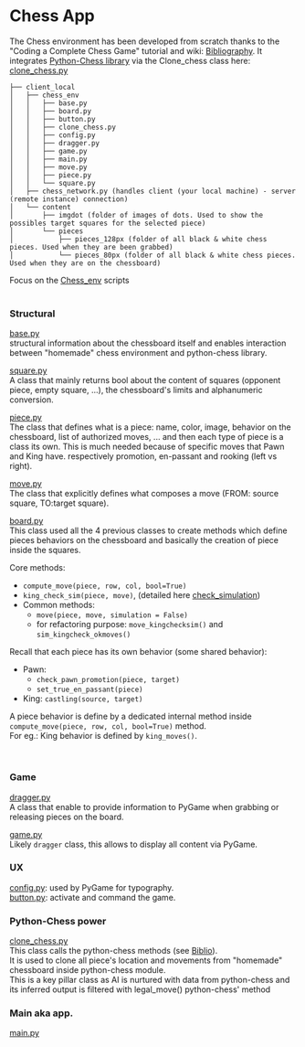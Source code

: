 # Chess App

The Chess environment has been developed from scratch thanks to the "Coding a Complete Chess Game" tutorial and wiki: [Bibliography](../Biblio.md).
It integrates [Python-Chess library](https://python-chess.readthedocs.io/en) via the Clone_chess class here: [clone_chess.py](../../client_local/chess_env/clone_chess.py)

```text
├── client_local
│   ├── chess_env
│   │   ├── base.py
│   │   ├── board.py
│   │   ├── button.py
│   │   ├── clone_chess.py
│   │   ├── config.py
│   │   ├── dragger.py
│   │   ├── game.py
│   │   ├── main.py
│   │   ├── move.py
│   │   ├── piece.py
│   │   └── square.py
│   ├── chess_network.py (handles client (your local machine) - server (remote instance) connection)
│   └── content
│       ├── imgdot (folder of images of dots. Used to show the possibles target squares for the selected piece)
│       └── pieces
│           ├── pieces_128px (folder of all black & white chess pieces. Used when they are been grabbed)
│           └── pieces_80px (folder of all black & white chess pieces. Used when they are on the chessboard)

```

Focus on the [Chess_env](../../client_local/chess_env) scripts<br>
<br>
### Structural<br>

[base.py](../../client_local/chess_env/base.py)<br>
structural information about the chessboard itself and enables interaction between "homemade" chess environment and python-chess library.<br>

[square.py](../../client_local/chess_env/square.py)<br>
A class that mainly returns bool about the content of squares (opponent piece, empty square, ...), the chessboard's limits and alphanumeric conversion.<br>

[piece.py](../../client_local/chess_env/piece.py)<br>
The class that defines what is a piece: name, color, image, behavior on the chessboard, list of authorized moves, ... and then each type of piece is a class its own. This is much needed because of specific moves that Pawn and King have. respectively promotion, en-passant and rooking (left vs right).

[move.py](../../client_local/chess_env/move.py)<br>
The class that explicitly defines what composes a move (FROM: source square, TO:target square).

[board.py](../../client_local/chess_env/board.py)<br>
This class used all the 4 previous classes to create methods which define pieces behaviors on the chessboard and basically the creation of piece inside the squares.<br>

Core methods:
- ```compute_move(piece, row, col, bool=True)```
- ```king_check_sim(piece, move)```, (detailed here [check_simulation](Chess_app.md))
- Common methods:<br>
    - ```move(piece, move, simulation = False)```
    - for refactoring purpose: ```move_kingchecksim()``` and ```sim_kingcheck_okmoves()```

Recall that each piece has its own behavior (some shared behavior):

- Pawn:
    - ```check_pawn_promotion(piece, target)```
    - ```set_true_en_passant(piece)```
- King: ```castling(source, target)```

A piece behavior is define by a dedicated internal method inside ```compute_move(piece, row, col, bool=True)``` method.<br>
For eg.: King behavior is defined by ```king_moves()```.

<br>

### Game

[dragger.py](../../client_local/chess_env/dragger.py)<br>
A class that enable to provide information to PyGame when grabbing or releasing pieces on the board.

[game.py](../../client_local/chess_env/game.py)<br>
Likely ````dragger```` class, this allows to display all content via PyGame.

### UX<br>
[config.py](../../client_local/chess_env/config.py): used by PyGame for typography.<br>
[button.py](../../client_local/chess_env/button.py): activate and command the game.<br>

### Python-Chess power
[clone_chess.py](../../client_local/chess_env/clone_chess.py)<br>
This class calls the python-chess methods (see [Biblio](../Biblio.md)).<br>
It is used to clone all piece's location and movements from "homemade" chessboard inside python-chess module.<br>
This is a key pillar class as AI is nurtured with data from python-chess and its inferred output is filtered with legal_move() python-chess' method

### Main aka app.
[main.py](../../client_local/chess_env/main.py)<br>






